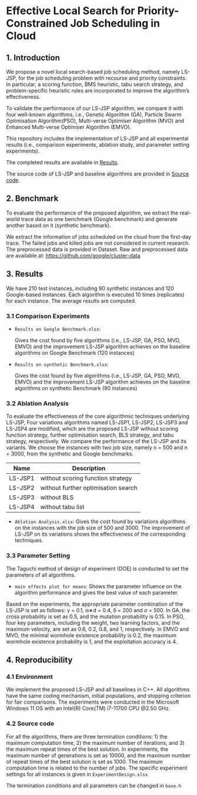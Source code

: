 # Effective Local Search for Priority-Constrained Job Scheduling in Cloud

## 1. Introduction
We propose a novel local search-based job scheduling method, namely LS-JSP, for the job scheduling problem with recourse and priority constraints. In particular, a scoring function, BMS heuristic, tabu search strategy, and problem-specific heuristic rules are incorporated to improve the algorithm’s effectiveness.

To validate the performance of our LS-JSP algorithm, we compare it with four well-known algorithms, i.e., Genetic Algorithm (GA), Particle Swarm Optimisation Algorithm(PSO), Multi-verse Optimiser Algorithm (MVO) and Enhanced Multi-verse Optimiser Algorithm (EMVO). 

This repository includes the implementation of LS-JSP and all experimental results (i.e., comparison experiments, ablation study, and parameter setting experiments).

The completed results are available in [Results](/Results).

The source code of LS-JSP and baseline algorithms are provided in [Source code](/Source_code/LS_Tabu_VMs).

## 2. Benchmark
To evaluate the performance of the proposed algorithm, we extract the real-world trace data as one benchmark (Google benchmark) and generate another based on it (synthetic benchmark).

We extract the information of jobs scheduled on the cloud from the first-day trace. The failed jobs and killed jobs are not considered in current research. The preprocessed data is provided in Dataset. Raw and preprocessed data are available at: <https://github.com/google/cluster-data>

## 3. Results
We have 210 test instances, including 90 synthetic instances and 120 Google-based instances. Each algorithm is executed 10 times (replicates) for each instance. The average results are computed.

### 3.1 Comparison Experiments 

- `Results on Google Benchmark.xlsx`:
  
  Gives the cost found by five algorithms (i.e., LS-JSP, GA, PSO, MVO, EMVO) and the improvement LS-JSP algorithm achieves on the baseline algorithms on Google Benchmark (120 instances)
- `Results on synthetic Benchmark.xlsx`:
  
  Gives the cost found by five algorithms (i.e., LS-JSP, GA, PSO, MVO, EMVO) and the improvement LS-JSP algorithm achieves on the baseline algorithms on synthetic Benchmark (90 instances) 

### 3.2 Ablation Analysis
To evaluate the effectiveness of the core algorithmic techniques underlying LS-JSP, Four variations algorithms named LS-JSP1, LS-JSP2, LS-JSP3 and LS-JSP4 are modified, which are the proposed LS-JSP without scoring function strategy, further optimisation search, BLS strategy, and tabu strategy, respectively. We compare the performance of the LS-JSP and its variants. We choose the instances with two job size, namely n = 500 and n = 3000, from the synthetic and Google benchmarks.

| Name | Description |
|----------- |----------- |
|LS-JSP1 |without scoring function strategy|
|LS-JSP2 |without further optimisation search|
|LS-JSP3 |without BLS|
|LS-JSP4 |without tabu list|

- `Ablation Analysis.xlsx`:
  Gives the cost found by variations algorithms on the instances with the job size of 500 and 3000. The improvement of LS-JSP on its variations shows the effectiveness of the corresponding techniques.



### 3.3 Parameter Setting
The Taguchi method of design of experiment (DOE) is conducted to set the parameters of all algorithms. 

- `main effects plot for means`:
  Shows the parameter influence on the algorithm performance and gives the best value of each parameter.

Based on the experiments, the appropriate parameter combination of the LS-JSP is set as follows: γ = 0.1, α∗d = 0.4, δ = 200 and σ = 500. In GA, the cross probability is set as 0.5, and the mutation probability is 0.15. In PSO, four key parameters, including the weight, two learning factors, and the maximum velocity, are set as 0.6, 0.2, 0.8, and 1, respectively. In EMVO and MVO, the minimal wormhole existence probability is 0.2, the maximum wormhole existence probability is 1, and the exploitation accuracy is 4.

## 4. Reproducibility
### 4.1 Environment
We implement the proposed LS-JSP and all baselines in C++. All algorithms have the same coding mechanism, initial populations, and stopping criterion for fair comparisons. The experiments were conducted in the Microsoft Windows 11 OS with an Intel(R) Core(TM) i7-11700 CPU @2.50 GHz.

### 4.2 Source code
For all the algorithms, there are three termination conditions: 1) the maximum computation time, 2) the maximum number of iterations, and 3) the maximum
repeat times of the best solution. In experiments, the maximum number of generations is set as 10000, and the maximum number of repeat times of the best solution is set as 1000. The maximum computation time is related to the number of jobs. The specific experiment settings for all instances is given in `ExperimentDesign.xlsx`

The termination conditions and all parameters can be changed in `base.h`
